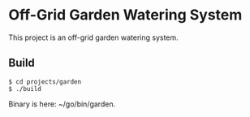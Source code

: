 # Off-Grid Garden Watering System
This project is an off-grid garden watering system.

## Build
```
$ cd projects/garden
$ ./build
```
Binary is here: ~/go/bin/garden.
